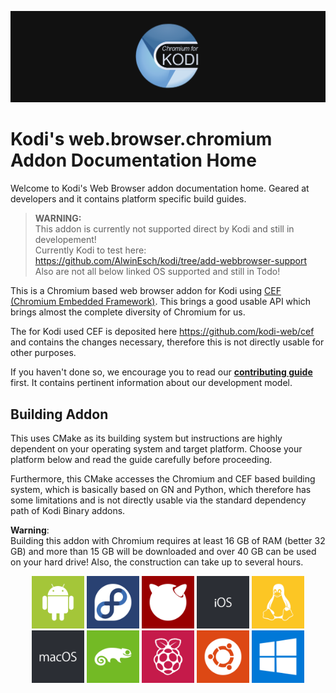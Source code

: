 ![Logo](docs/resources/banner_slim.png)

# Kodi's web.browser.chromium Addon Documentation Home
Welcome to Kodi's Web Browser addon documentation home. Geared at developers and it contains platform specific build guides.

> **WARNING:**<br>
This addon is currently not supported direct by Kodi and still in developement!<br>
Currently Kodi to test here: https://github.com/AlwinEsch/kodi/tree/add-webbrowser-support<br>
Also are not all below linked OS supported and still in Todo!

This is a Chromium based web browser addon for Kodi using [CEF (Chromium Embedded Framework)](https://bitbucket.org/chromiumembedded/cef/src/master/). This brings a good usable API which brings almost the complete diversity of Chromium for us.

The for Kodi used CEF is deposited here https://github.com/kodi-web/cef and contains the changes necessary, therefore this is not directly usable for other purposes.

If you haven't done so, we encourage you to read our **[contributing guide](https://github.com/xbmc/xbmc/blob/master/docs/CONTRIBUTING.md)** first. It contains pertinent information about our development model.

## Building Addon
This uses CMake as its building system but instructions are highly dependent on your operating system and target platform. Choose your platform below and read the guide carefully before proceeding.

Furthermore, this CMake accesses the Chromium and CEF based building system, which is basically based on GN and Python, which therefore has some limitations and is not directly usable via the standard dependency path of Kodi Binary addons.

**Warning**:<br>Building this addon with Chromium requires at least 16 GB of RAM (better 32 GB) and more than 15 GB will be downloaded and over 40 GB can be used on your hard drive! Also, the construction can take up to several hours.

<p align="center">
  <a href="docs/README.Android.md" title="Android"><img src="docs/resources/android.svg" height="84"></a>
  <a href="docs/README.Fedora.md" title="Fedora"><img src="docs/resources/fedora.svg" height="84"></a>
  <a href="docs/README.FreeBSD.md" title="FreeBSD"><img src="docs/resources/freebsd.svg" height="84"></a>
  <a href="docs/README.iOS.md" title="iOS"><img src="docs/resources/ios.svg" height="84"></a>
  <a href="docs/README.Linux.md" title="Linux"><img src="docs/resources/linux.svg" height="84"></a>
  <a href="docs/README.macOS.md" title="macOS"><img src="docs/resources/macos.svg" height="84"></a>
  <a href="docs/README.openSUSE.md" title="openSUSE"><img src="docs/resources/opensuse.svg" height="84"></a>
  <a href="docs/README.RaspberryPi.md" title="Raspberry Pi"><img src="docs/resources/raspberrypi.svg" height="84"></a>
  <a href="docs/README.Ubuntu.md" title="Ubuntu"><img src="docs/resources/ubuntu.svg" height="84"></a>
  <a href="docs/README.Windows.md" title="Windows"><img src="docs/resources/windows.svg" height="84"></a>
</p>

